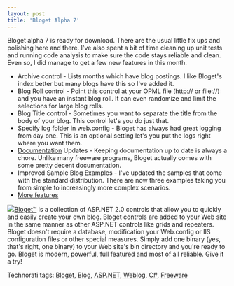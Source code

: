 ```yaml
---
layout: post
title: 'Bloget Alpha 7'
---
```

Bloget alpha 7 is ready for download. There are the usual little fix ups and polishing here and there. I've also spent a bit of time cleaning up unit tests and running code analysis to make sure the code stays reliable and clean. Even so, I did manage to get a few new features in this month.

  * Archive control - Lists months which have blog postings. I like Bloget's index better but many blogs have this so I've added it. 
  * Blog Roll control - Point this control at your OPML file (http:// or file://) and you have an instant blog roll. It can even randomize and limit the selections for large blog rolls. 
  * Blog Title control - Sometimes you want to separate the title from the body of your blog. This control let's you do just that. 
  * Specify log folder in web.config - Bloget has always had great logging from day one. This is an optional setting let's you put the logs right where you want them. 
  * [Documentation](/include/bloget/BlogetUserGuide.html) Updates - Keeping documentation up to date is always a chore. Unlike many freeware programs, Bloget actually comes with some pretty decent documentation. 
  * Improved Sample Blog Examples - I've updated the samples that come with the standard distribution. There are now three examples taking you from simple to increasingly more complex scenarios. 
  * [More features](/bloget)

![](http://www.myotherdrive.com/public/blueonion/Blog/thumb_aqua-sphere.jpg)[Bloget™](/bloget) is a collection of ASP.NET 2.0 controls that allow you to quickly and easily create your own blog. Bloget controls are added to your Web site in the same manner as other ASP.NET controls like grids and repeaters. Bloget doesn't require a database, modification your Web.config or IIS configuration files or other special measures. Simply add one binary (yes, that's right, one binary) to your Web site's bin directory and you're ready to go. Bloget is modern, powerful, full featured and most of all reliable. Give it a try!

Technorati tags: [Bloget](http://technorati.com/tags/Bloget), [Blog](http://technorati.com/tags/Blog), [ASP.NET](http://technorati.com/tags/ASP.NET), [Weblog](http://technorati.com/tags/Weblog), [C#](http://technorati.com/tags/C#), [Freeware](http://technorati.com/tags/Freeware)
